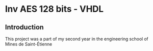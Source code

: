 <h1>Inv AES 128 bits - VHDL </h1>

<h2>Introduction</h2>
<p>This project was a part of my second year in the engineering school of Mines de Saint-Étienne</p>
